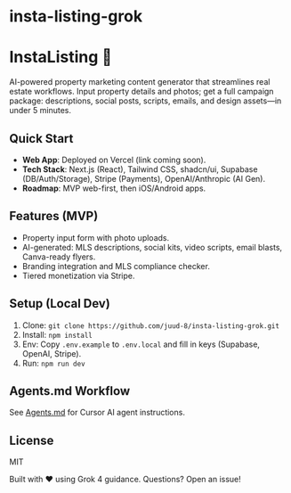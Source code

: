 # insta-listing-grok
# InstaListing 🚀

AI-powered property marketing content generator that streamlines real estate workflows. Input property details and photos; get a full campaign package: descriptions, social posts, scripts, emails, and design assets—in under 5 minutes.

## Quick Start
- **Web App**: Deployed on Vercel (link coming soon).
- **Tech Stack**: Next.js (React), Tailwind CSS, shadcn/ui, Supabase (DB/Auth/Storage), Stripe (Payments), OpenAI/Anthropic (AI Gen).
- **Roadmap**: MVP web-first, then iOS/Android apps.

## Features (MVP)
- Property input form with photo uploads.
- AI-generated: MLS descriptions, social kits, video scripts, email blasts, Canva-ready flyers.
- Branding integration and MLS compliance checker.
- Tiered monetization via Stripe.

## Setup (Local Dev)
1. Clone: `git clone https://github.com/juud-8/insta-listing-grok.git`
2. Install: `npm install`
3. Env: Copy `.env.example` to `.env.local` and fill in keys (Supabase, OpenAI, Stripe).
4. Run: `npm run dev`

## Agents.md Workflow
See [Agents.md](Agents.md) for Cursor AI agent instructions.

## License
MIT

Built with ❤️ using Grok 4 guidance. Questions? Open an issue!
